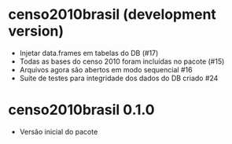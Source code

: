 # censo2010brasil (development version)

- Injetar data.frames em tabelas do DB (#17)
- Todas as bases do censo 2010 foram incluídas no pacote (#15)
- Arquivos agora são abertos em modo sequencial #16
- Suíte de testes para integridade dos dados do DB criado #24

# censo2010brasil 0.1.0

- Versão inicial do pacote
